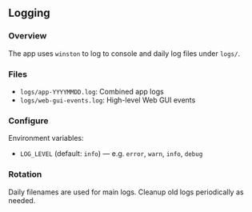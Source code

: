 ## Logging

### Overview
The app uses `winston` to log to console and daily log files under `logs/`.

### Files
- `logs/app-YYYYMMDD.log`: Combined app logs
- `logs/web-gui-events.log`: High-level Web GUI events

### Configure
Environment variables:
- `LOG_LEVEL` (default: `info`) — e.g. `error`, `warn`, `info`, `debug`

### Rotation
Daily filenames are used for main logs. Cleanup old logs periodically as needed.
